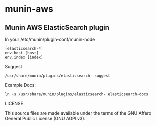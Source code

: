 # munin-aws
## Munin AWS ElasticSearch plugin
In your /etc/munin/plugin-conf/munin-node
```
[elasticsearch-*]
env.host [host]
env.index [index]
```
Suggest
```
/usr/share/munin/plugins/elasticsearch- suggest
```

Example Docs:
```
ln -s /usr/share/munin/plugins/elasticsearch- elasticsearch-docs
```

LICENSE

This source files are made available under the terms of the GNU Affero General Public License (GNU AGPLv3).
